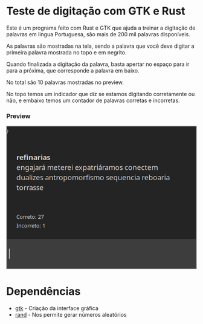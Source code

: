# Teste de digitação com GTK e Rust
Este é um programa feito com Rust e GTK que ajuda a treinar a digitação de palavras em lingua Portuguesa, são mais de 200 mil palavras disponíveis.

As palavras são mostradas na tela, sendo a palavra que você deve digitar a primeira palavra mostrada no topo e em negrito.

Quando finalizada a digitação da palavra, basta apertar no espaço para ir para a próxima, que corresponde a palavra em baixo.

No total são 10 palavras mostradas no preview.

No topo temos um indicador que diz se estamos digitando corretamente ou não, e embaixo temos um contador de palavras corretas e incorretas.

### Preview
![Preview](images/print_001.png)

# Dependências
- [gtk](https://crates.io/crates/gtk) - Criação da interface gráfica
- [rand](https://crates.io/crates/rand) - Nos permite gerar números aleatórios